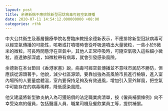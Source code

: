 ```yaml
---
layout: post
title: 余德新稱不應排除新型冠狀病毒可經空氣傳播
date: 2020-07-11 14:54:12.000000000 +08:00
categories: rthk
---
```


中大公共衞生及基層醫療學院名譽臨床教授余德新表示，不應排除新型冠狀病毒可以經空氣傳播的可能性，咳嗽或打噴嚏時會從呼吸道噴出大量微粒，一些小於5微米的微粒，可長時間懸浮在空氣中，其他人正常呼吸時，可隨空氣吸入這些細小微粒，直達肺部深處，如微粒帶有病毒，就會引發感染風險。

余德新在本台節目《香港家書》說，病毒可經空氣傳播並不意味市民防不勝防，但應該從源頭著手。他說，減少社區源頭，要靠加強為高風險市民進行檢驗，進入室內場所的人要量度體溫，室內要保持足夠及有效通風，增加引入室外鮮風，把空氣中可能存在的病毒稀釋，降低感染風險。

他又建議將新型肺炎納入為可獲賠償的法定職業病清單，按《僱員補償條例》向不幸受染病的僱員，包括醫護人員、職業司機及餐飲業員工等，提供補償。
